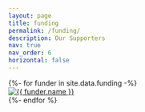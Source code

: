 ```yaml
---
layout: page
title: funding
permalink: /funding/
description: Our Supporters
nav: true
nav_order: 6
horizontal: false
---
```


<div class="funding">
  <!-- Generate cards for each person -->
  <div class="grid">
    {%- for funder in site.data.funding -%}
      <div class="grid-item">
        <div class="card">
          <a href="{{ funder.url }}">
            <img src="{{ funder.logo }}" alt="{{ funder.name }}"/>
          </a>
        </div>
      </div>
    {%- endfor %}
  </div>
</div>
